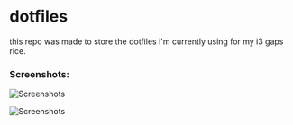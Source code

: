 # dotfiles
this repo was made to store the dotfiles i'm currently using for my i3 gaps rice.


### Screenshots:

![Screenshots](https://media.discordapp.net/attachments/650152417945714711/692795935490834492/Screenshot_from_2020-03-26_11-00-45.png?width=1060&height=595)




![Screenshots](https://media.discordapp.net/attachments/650152417945714711/692795938862792754/Screenshot_from_2020-03-26_11-03-18.png?width=1060&height=595)
